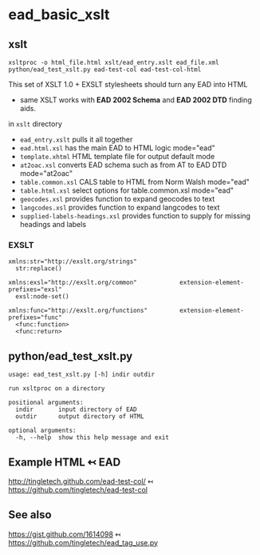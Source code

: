 # ead_basic_xslt

## xslt

`xsltproc -o html_file.html xslt/ead_entry.xslt ead_file.xml`
`python/ead_test_xslt.py ead-test-col ead-test-col-html`

This set of XSLT 1.0 + EXSLT stylesheets should turn any EAD into
HTML

* same XSLT works with __EAD 2002 Schema__ and __EAD 2002 DTD__ finding aids.

in `xslt` directory

 * `ead_entry.xslt` pulls it all together
 * `ead.html.xsl` has the main EAD to HTML logic mode="ead"
 * `template.xhtml` HTML template file for output default mode
 * `at2oac.xsl` converts EAD schema such as from AT to EAD DTD mode="at2oac"
 * `table.common.xsl` CALS table to HTML from Norm Walsh mode="ead"
 * `table.html.xsl` select options for table.common.xsl mode="ead"
 * `geocodes.xsl` provides function to expand geocodes to text
 * `langcodes.xsl` provides function to expand langcodes to text 
 * `supplied-labels-headings.xsl` provides function to supply for
    missing headings and labels

### EXSLT

```
xmlns:str="http://exslt.org/strings"
  str:replace()

xmlns:exsl="http://exslt.org/common"            extension-element-prefixes="exsl"
  exsl:node-set()
  
xmlns:func="http://exslt.org/functions"         extension-element-prefixes="func"
  <func:function>
  <func:return>
```

## python/ead_test_xslt.py

```
usage: ead_test_xslt.py [-h] indir outdir

run xsltproc on a directory

positional arguments:
  indir       input directory of EAD
  outdir      output directory of HTML

optional arguments:
  -h, --help  show this help message and exit
```

## Example HTML ↢ EAD
http://tingletech.github.com/ead-test-col/ ↢ https://github.com/tingletech/ead-test-col

## See also

https://gist.github.com/1614098 ↢ https://github.com/tingletech/ead_tag_use.py
